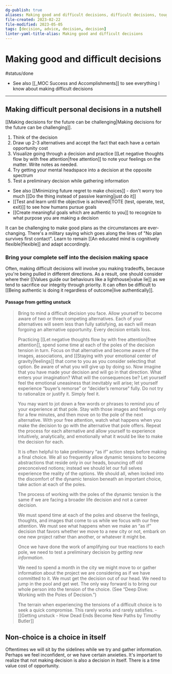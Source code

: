 ```yaml
---
dg-publish: true
aliases: Making good and difficult decisions, difficult decisions, tough decisions, tough choices, challenging decisions, good decisions, making plans, creating plans, planning for, weighing decisions
file-created: 2023-02-22
file-modified: 2023-05-05
tags: [decision, advice, decision, decision]
linter-yaml-title-alias: Making good and difficult decisions
---
```


# Making good and difficult decisions

#status/done

- See also [[_MOC Success and Accomplishments]] to see everything I know about making difficult decisions
---


## Making difficult personal decisions in a nutshell

[[Making decisions for the future can be challenging|Making decisions for the future can be challenging]].

1. Think of the decision
2. Draw up 2-3 alternatives and accept the fact that each have a certain opportunity cost
3. Visualize going through a decision and practice [[Let negative thoughts flow by with free attention|free attention]] to note your feelings on the matter. Write notes as needed.
4. Try getting your mental headspace into a decision at the opposite spectrum
5. Test a preliminary decision while gathering information

- See also [[Minimizing future regret to make choices]] - don't worry too much [[Do the thing instead of passive learning|just do it]]
- [[Test and learn until the objective is achieved|TOTE (test, operate, test, exit)]] to see how humans pursue goals
- [[Create meaningful goals which are authentic to you]] to recognize to what purpose you are making a decision

It can be challenging to make good plans as the circumstances are ever-changing. There's a military saying which goes along the lines of "No plan survives first contact". Learn to remain [[An educated mind is cognitively flexible|flexible]] and adapt accordingly.

### Bring your complete self into the decision making space

Often, making difficult decisions will involve you making tradeoffs, because you're being pulled in different directions. As a result, one should consider where their [[Values guide our behaviours like a lighthouse|value lie]] as we tend to sacrifice our integrity through priority. It can often be difficult to [[Being authentic is doing it regardless of outcome|live authentically]].

#### Passage from getting unstuck

> Bring to mind a difficult decision you face. Allow yourself to become aware of two or three competing alternatives. Each of your alternatives will seem less than fully satisfying, as each will mean forgoing an alternative opportunity. Every decision entails loss.
>
> Practicing [[Let negative thoughts flow by with free attention|free attention]], spend some time at each of the poles of the decision tension in turn. Focus on that alternative and become aware of the images, associations, and [[Staying with your emotional center of gravity|feelings]] that come to you as you consider selecting that option. Be aware of what you will give up by doing so. Now imagine that you have made your decision and will go in that direction. What enters your imagination? What will the consequences be? Let yourself feel the emotional uneasiness that inevitably will arise; let yourself experience “buyer’s remorse” or “decider’s remorse” fully. Do not try to rationalize or justify it. Simply feel it.
>
> You may want to jot down a few words or phrases to remind you of your experience at that pole. Stay with those images and feelings only for a few minutes, and then move on to the pole of the next alternative. With your free attention, watch what happens when you make the decision to go with the alternative that pole offers. Repeat the process for each alternative and allow yourself to experience intuitively, analytically, and emotionally what it would be like to make the decision for each.
>
> It is often helpful to take preliminary “as if” action steps before making a final choice. We all so frequently allow dynamic tensions to become abstractions that reside only in our heads, bouncing off old preconceived notions; instead we should let our full selves experience the reality of the options. We should all, when locked into the discomfort of the dynamic tension beneath an important choice, take action at each of the poles.
>
> The process of working with the poles of the dynamic tension is the same if we are facing a broader life decision and not a career decision.
>
> We must spend time at each of the poles and observe the feelings, thoughts, and images that come to us while we focus with our free attention. We must see what happens when we make an “as if” decision that favors whether we move to a new city or not, embark on one new project rather than another, or whatever it might be.
>
> Once we have done the work of amplifying our true reactions to each pole, we need to test a preliminary decision by *getting new information*.
>
> We need to spend a month in the city we might move to or gather information about the project we are considering as if we have committed to it. We must get the decision out of our head. We need to jump in the pool and get wet. The only way forward is to bring our whole person into the tension of the choice. (See “Deep Dive: Working with the Poles of Decision.”)
>
> The terrain when experiencing the tensions of a difficult choice is to seek a quick compromise. This rarely works and rarely satisfies.
> \-[[Getting unstuck -  How Dead Ends Become New Paths by Timothy Butler]]

## Non-choice is a choice in itself

Oftentimes we will sit by the sidelines while we try and gather information. Perhaps we feel inconfident, or we have certain anxieties. It's important to realize that not making decision is also a decision in itself. There is a time value cost of opportunity.

